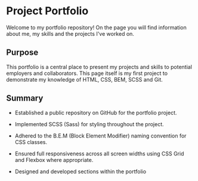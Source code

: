 # Project Portfolio

Welcome to my portfolio repository! On the page you will find information about me, my skills and the projects I've worked on.

## Purpose

This portfolio is a central place to present my projects and skills to potential employers and collaborators. This page itself is my first project to demonstrate my knowledge of HTML, CSS, BEM, SCSS and Git.

## Summary

- Established a public repository on GitHub for the portfolio project.

- Implemented SCSS (Sass) for styling throughout the project.

- Adhered to the B.E.M (Block Element Modifier) naming convention for CSS classes.

- Ensured full responsiveness across all screen widths using CSS Grid and Flexbox where appropriate.

- Designed and developed sections within the portfolio
